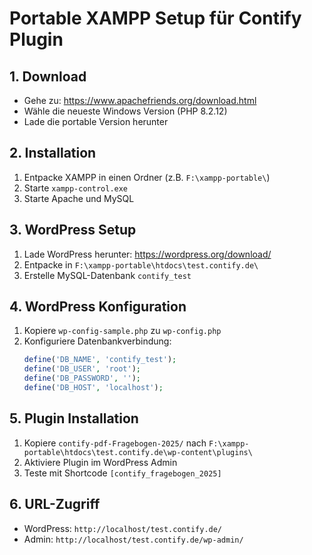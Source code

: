 # Portable XAMPP Setup für Contify Plugin

## 1. Download
- Gehe zu: https://www.apachefriends.org/download.html
- Wähle die neueste Windows Version (PHP 8.2.12)
- Lade die portable Version herunter

## 2. Installation
1. Entpacke XAMPP in einen Ordner (z.B. `F:\xampp-portable\`)
2. Starte `xampp-control.exe`
3. Starte Apache und MySQL

## 3. WordPress Setup
1. Lade WordPress herunter: https://wordpress.org/download/
2. Entpacke in `F:\xampp-portable\htdocs\test.contify.de\`
3. Erstelle MySQL-Datenbank `contify_test`

## 4. WordPress Konfiguration
1. Kopiere `wp-config-sample.php` zu `wp-config.php`
2. Konfiguriere Datenbankverbindung:
   ```php
   define('DB_NAME', 'contify_test');
   define('DB_USER', 'root');
   define('DB_PASSWORD', '');
   define('DB_HOST', 'localhost');
   ```

## 5. Plugin Installation
1. Kopiere `contify-pdf-Fragebogen-2025/` nach `F:\xampp-portable\htdocs\test.contify.de\wp-content\plugins\`
2. Aktiviere Plugin im WordPress Admin
3. Teste mit Shortcode `[contify_fragebogen_2025]`

## 6. URL-Zugriff
- WordPress: `http://localhost/test.contify.de/`
- Admin: `http://localhost/test.contify.de/wp-admin/`